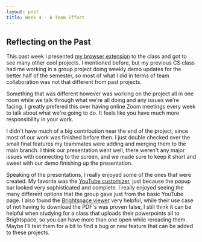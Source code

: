 ```yaml
---
layout: post
title: Week 4 - A Team Effort
---
```



## Reflecting on the Past

This past week I presented [my browser extension](https://github.com/ossd-s23/Me-like-words) to the class and got to see many other cool projects. I mentioned before, but my previous CS class had me working in a group project doing weekly demo updates for the better half of the semester, so most of what I did in terms of team collaboration was not that different from past projects. 

<!--more-->

Something that was different however was working on the project all in one room while we talk through what we're all doing and any issues we're facing. I greatly prefered this over having online Zoom meetings every week to talk about what we're going to do. It feels like you have much more responsibility in your work. 

I didn't have much of a big contribution near the end of the project, since most of our work was finished before then. I just double checked over the small final features my teammates were adding and merging them to the main branch. I think our presentation went well, there weren't any major issues with connecting to the screen, and we made sure to keep it short and sweet with our demo finishing up the presentation. 

Speaking of the presentations, I really enjoyed some of the ones that were created. My favorite was the [YouTube customizer](https://github.com/ossd-s23/YouTube-Customizer), just because the popup bar looked very sophisticated and complete. I really enjoyed seeing the many different options that the group gave just from the basic YouTube page. I also found the [Brightspace viewer](https://github.com/ossd-s23/Brightspace_Pdf_Viewer) very helpful, while their use case of not having to download the PDF's was proven false, I still think it can be helpful when studying for a class that uploads their powerpoints all to Brightspace, so you can have more than one open while rereading them. Maybe I'll test them for a bit to find a bug or new feature that can be added to these projects. 